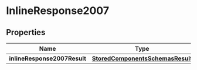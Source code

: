 # InlineResponse2007

## Properties
Name | Type | Description | Notes
------------ | ------------- | ------------- | -------------
**inlineResponse2007Result** | [**StoredComponentsSchemasResult**](StoredComponentsSchemasResult.md) |  |  [optional]

